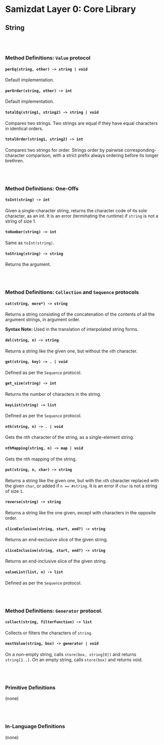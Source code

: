 Samizdat Layer 0: Core Library
==============================

String
------

<br><br>
### Method Definitions: `Value` protocol

#### `perEq(string, other) -> string | void`

Default implementation.

#### `perOrder(string, other) -> int`

Default implementation.

#### `totalEq(string1, string2) -> string | void`

Compares two strings. Two strings are equal if they have equal characters in
identical orders.

#### `totalOrder(string1, string2) -> int`

Compares two strings for order. Strings order by pairwise
corresponding-character comparison, with a strict prefix always ordering
before its longer brethren.


<br><br>
### Method Definitions: One-Offs

#### `toInt(string) -> int`

Given a single-character string, returns the character code
of its sole character, as an int. It is an error (terminating
the runtime) if `string` is not a string of size 1.

#### `toNumber(string) -> int`

Same as `toInt(string)`.

#### `toString(string) -> string`

Returns the argument.


<br><br>
### Method Definitions: `Collection` and `Sequence` protocols

#### `cat(string, more*) -> string`

Returns a string consisting of the concatenation of the contents
of all the argument strings, in argument order.

**Syntax Note:** Used in the translation of interpolated string forms.

#### `del(string, n) -> string`

Returns a string like the given one, but without the `n`th character.

#### `get(string, key) -> . | void`

Defined as per the `Sequence` protocol.

#### `get_size(string) -> int`

Returns the number of characters in the string.

#### `keyList(string) -> list`

Defined as per the `Sequence` protocol.

#### `nth(string, n) -> . | void`

Gets the nth character of the string, as a single-element string.

#### `nthMapping(string, n) -> map | void`

Gets the nth mapping of the string.

#### `put(string, n, char) -> string`

Returns a string like the given one, but with the `n`th character replaced
with the given `char`, or added if `n == #string`. It is an error
if `char` is not a string of size `1`.

#### `reverse(string) -> string`

Returns a string like the one given, except with characters in the opposite
order.

#### `sliceExclusive(string, start, end?) -> string`

Returns an end-exclusive slice of the given string.

#### `sliceInclusive(string, start, end?) -> string`

Returns an end-inclusive slice of the given string.

#### `valueList(list, n) -> list`

Defined as per the `Sequence` protocol.


<br><br>
### Method Definitions: `Generator` protocol.

#### `collect(string, filterFunction) -> list`

Collects or filters the characters of `string`.

#### `nextValue(string, box) -> generator | void`

On a non-empty string, calls `store(box, string[0])` and returns
`string[1..]`. On an empty string, calls `store(box)` and returns void.


<br><br>
### Primitive Definitions

(none)


<br><br>
### In-Language Definitions

(none)
